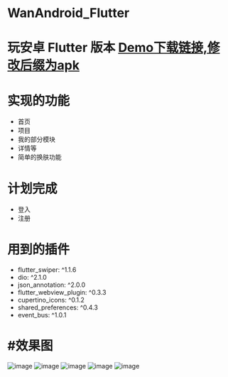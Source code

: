 
# WanAndroid_Flutter
玩安卓 Flutter 版本
[Demo下载链接,修改后缀为apk](https://github.com/MaskEgo/WanAndroid_Flutter/blob/master/lib/wanandroid.app)
=======

实现的功能
======
 * 首页
 * 项目
 * 我的部分模块
 * 详情等
 * 简单的换肤功能


计划完成
=======
 * 登入
 * 注册


用到的插件
=======
  * flutter_swiper: ^1.1.6
  * dio: ^2.1.0
  * json_annotation: ^2.0.0
  * flutter_webview_plugin: ^0.3.3
  * cupertino_icons: ^0.1.2
  * shared_preferences: ^0.4.3
  * event_bus: ^1.0.1



#效果图
=======
 
 ![image](https://github.com/MaskEgo/WanAndroid_Flutter/blob/master/lib/pic/pic1.png)
 ![image](https://github.com/MaskEgo/WanAndroid_Flutter/blob/master/lib/pic/pic2.png)
  ![image](https://github.com/MaskEgo/WanAndroid_Flutter/blob/master/lib/pic/pic3.png)
   ![image](https://github.com/MaskEgo/WanAndroid_Flutter/blob/master/lib/pic/pic4.png)
  ![image](https://github.com/MaskEgo/WanAndroid_Flutter/blob/master/lib/pic/pic5.png)
